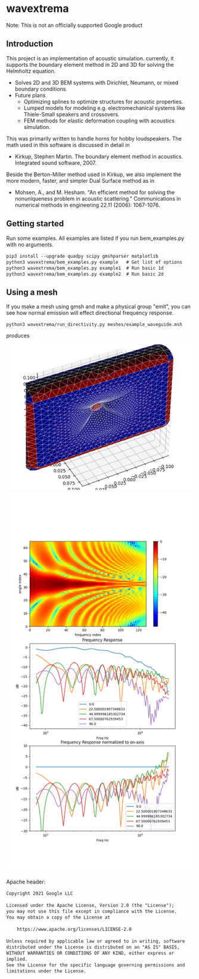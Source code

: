 # wavextrema

Note: This is not an officially supported Google product

## Introduction

This project is an implementation of acoustic simulation.  currently,
it supports the boundary element method in 2D and 3D for solving
the Helmholtz equation.

* Solves 2D and 3D BEM systems with Dirichlet, Neumann, or mixed
 boundary conditions.
* Future plans
  * Optimizing splines to optimize structures for acoustic properties.
  * Lumped models for modeling e.g. electromechanical systems like
   Thiele-Small speakers and crossovers.
  * FEM methods for elastic deformation coupling with acoustics simulation.

This was primarily written to handle horns for hobby loudspeakers.
The math used in this software is discussed in detail in 

* Kirkup, Stephen Martin. The boundary element method in acoustics. Integrated sound software, 2007.

Beside the Berton-Miller method used in Kirkup, we also implement the more modern, faster,
and simpler Dual Surface method as in

* Mohsen, A., and M. Hesham. "An efficient method for solving the nonuniqueness problem in acoustic scattering." Communications in numerical methods in engineering 22.11 (2006): 1067-1076.

## Getting started

Run some examples. All examples are listed if you run
bem_examples.py with no arguments.

```shell
pip3 install --upgrade quadpy scipy gmshparser matplotlib
python3 wavextrema/bem_examples.py example   # Get list of options
python3 wavextrema/bem_examples.py example1  # Run basic 1d
python3 wavextrema/bem_examples.py example2  # Run basic 2d
```

## Using a mesh

If you make a mesh using gmsh and make a physical group
"emit", you can see how normal emission will effect directional
frequency response.

```shell
python3 wavextrema/run_directivity.py meshes/example_waveguide.msh
```
produces

![Mesh visualization](docs/images/mesh_visualization.png)

![Frequency response visualization](docs/images/example_graphs.png)






Apache header:

    Copyright 2021 Google LLC

    Licensed under the Apache License, Version 2.0 (the "License");
    you may not use this file except in compliance with the License.
    You may obtain a copy of the License at

        https://www.apache.org/licenses/LICENSE-2.0

    Unless required by applicable law or agreed to in writing, software
    distributed under the License is distributed on an "AS IS" BASIS,
    WITHOUT WARRANTIES OR CONDITIONS OF ANY KIND, either express or implied.
    See the License for the specific language governing permissions and
    limitations under the License.
